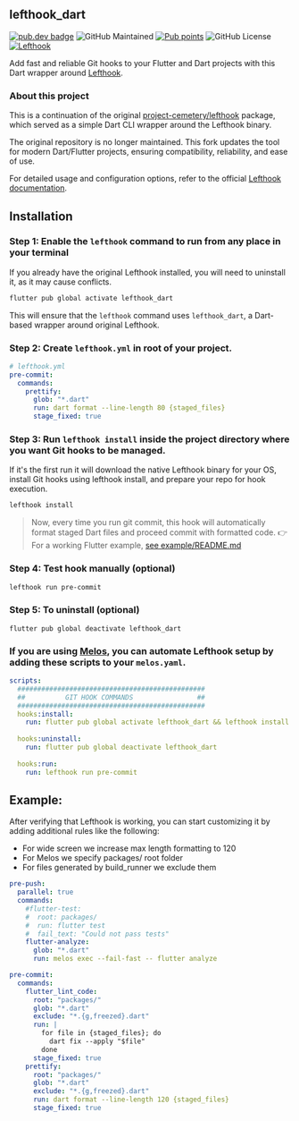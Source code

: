 ## lefthook_dart
[![pub.dev badge](https://img.shields.io/pub/v/lefthook_dart?logo=dart&logoColor=white)](https://pub.dev/packages/lefthook_dart)
![GitHub Maintained](https://img.shields.io/maintenance/yes/2025)
[![Pub points](https://badgen.net/pub/points/lefthook_dart)](https://pub.dev/packages/lefthook_dart/score)
![GitHub License](https://img.shields.io/github/license/idNoRD/lefthook_dart)
[![Lefthook](https://img.shields.io/badge/Lefthook-1.12.2-blue)](https://github.com/evilmartians/lefthook/releases)

Add fast and reliable Git hooks to your Flutter and Dart projects with this Dart wrapper around [Lefthook](https://github.com/evilmartians/lefthook).

### About this project

This is a continuation of the original [project-cemetery/lefthook](https://github.com/project-cemetery/lefthook) package, which served as a simple Dart CLI wrapper around the Lefthook binary.

The original repository is no longer maintained. This fork updates the tool for modern Dart/Flutter projects, ensuring compatibility, reliability, and ease of use.

For detailed usage and configuration options, refer to the official [Lefthook documentation](https://github.com/evilmartians/lefthook).

## Installation

### Step 1: Enable the `lefthook` command to run from any place in your terminal
If you already have the original Lefthook installed, you will need to uninstall it, as it may cause conflicts.
```sh
flutter pub global activate lefthook_dart
```
This will ensure that the `lefthook` command uses `lefthook_dart`, a Dart-based wrapper around original Lefthook.

### Step 2: Create `lefthook.yml` in root of your project.
```yml
# lefthook.yml
pre-commit:
  commands:
    prettify:
      glob: "*.dart"
      run: dart format --line-length 80 {staged_files}
      stage_fixed: true
```

### Step 3: Run `lefthook install` inside the project directory where you want Git hooks to be managed.
If it's the first run it will download the native Lefthook binary for your OS, install Git hooks using lefthook install, and prepare your repo for hook execution.
```sh
lefthook install
```
> Now, every time you run git commit, this hook will automatically format staged Dart files and proceed commit with formatted code.
👉 For a working Flutter example, [see example/README.md](example/README.md)

### Step 4: Test hook manually (optional)
```sh
lefthook run pre-commit
```

### Step 5: To uninstall (optional)
```shell
flutter pub global deactivate lefthook_dart
```

### If you are using [Melos](https://github.com/invertase/melos), you can automate Lefthook setup by adding these scripts to your `melos.yaml`.
```yaml
scripts:
  ###############################################
  ##          GIT HOOK COMMANDS                ##
  ###############################################
  hooks:install:
    run: flutter pub global activate lefthook_dart && lefthook install
  
  hooks:uninstall:
    run: flutter pub global deactivate lefthook_dart
  
  hooks:run:
    run: lefthook run pre-commit
```

## Example:
After verifying that Lefthook is working, you can start customizing it by adding additional rules like the following:  
* For wide screen we increase max length formatting to 120  
* For Melos we specify packages/ root folder  
* For files generated by build_runner we exclude them  
```yaml
pre-push:
  parallel: true
  commands:
    #flutter-test:
    #  root: packages/
    #  run: flutter test
    #  fail_text: "Could not pass tests"
    flutter-analyze:
      glob: "*.dart"
      run: melos exec --fail-fast -- flutter analyze

pre-commit:
  commands:
    flutter_lint_code:
      root: "packages/"
      glob: "*.dart"
      exclude: "*.{g,freezed}.dart"
      run: |
        for file in {staged_files}; do
          dart fix --apply "$file"
        done
      stage_fixed: true
    prettify:
      root: "packages/"
      glob: "*.dart"
      exclude: "*.{g,freezed}.dart"
      run: dart format --line-length 120 {staged_files}
      stage_fixed: true
```
